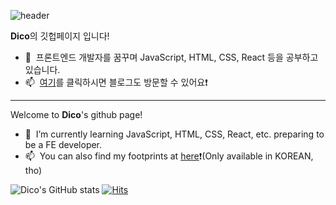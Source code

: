 ![header](https://capsule-render.vercel.app/api?type=slice&color=timeAuto&text=Greetings,%20👋)


**Dico**의 깃헙페이지 입니다! 
- 🌱 &nbsp;프론트엔드 개발자를 꿈꾸며 JavaScript, HTML, CSS, React 등을 공부하고 있습니다.
- 📫 &nbsp;<a href="https://velog.io/@grinding_hannah" target="_blank">여기</a>를 클릭하시면 블로그도 방문할 수 있어요❗️

----------------------------------------------------------------------------------------------
 
Welcome to **Dico**'s github page!
- 🌱 &nbsp;I’m currently learning JavaScript, HTML, CSS, React, etc. preparing to be a FE developer.  
- 📫 &nbsp;You can also find my footprints at <a href="https://velog.io/@grinding_hannah" target="_blank">here</a>❗️(Only available in KOREAN, tho)
<!--
**ha3158987/ha3158987** is a ✨ _special_ ✨ repository because its `README.md` (this file) appears on your GitHub profile.

Here are some ideas to get you started:

- 🔭 I’m currently working on ...
- 🌱 I’m currently learning ...
- 👯 I’m looking to collaborate on ...
- 🤔 I’m looking for help with ...
- 💬 Ask me about ...
- 📫 How to reach me: ...
- 😄 Pronouns: ...
- ⚡ Fun fact: ...
-->

![Dico's GitHub stats](https://github-readme-stats.vercel.app/api?username=ha3158987)
[![Hits](https://hits.seeyoufarm.com/api/count/incr/badge.svg?url=https%3A%2F%2Fgithub.com%2Fha3158987&count_bg=%2379C83D&title_bg=%23555555&icon=&icon_color=%23E7E7E7&title=hits&edge_flat=false)](https://hits.seeyoufarm.com)
